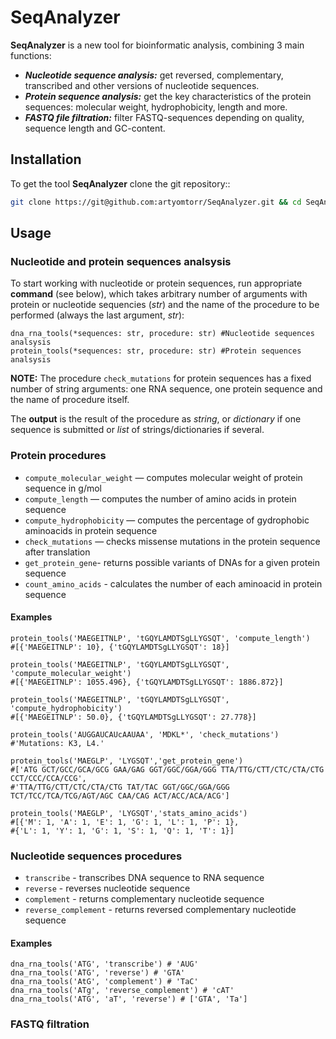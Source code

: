 # SeqAnalyzer
**SeqAnalyzer** is a new tool for bioinformatic analysis, combining 3 main functions:

- ***Nucleotide sequence analysis:*** get reversed, complementary, transcribed and other versions of nucleotide sequences.
- ***Protein sequence analysis:*** get the key characteristics of the protein sequences: molecular weight, hydrophobicity, length and more.
- ***FASTQ file filtration:***  filter FASTQ-sequences depending on quality, sequence length and GC-content.

  
## Installation

To get the tool **SeqAnalyzer** clone the git repository::
```bash
git clone https://git@github.com:artyomtorr/SeqAnalyzer.git && cd SeqAnalyzer
```
## Usage
### Nucleotide and protein sequences analsysis
To start working with nucleotide or protein sequences, run appropriate **command** (see below), which takes arbitrary number of arguments with protein or nucleotide sequencies (*str*) and the name of the procedure to be performed (always the last argument, *str*):
```{python}
dna_rna_tools(*sequences: str, procedure: str) #Nucleotide sequences analsysis
protein_tools(*sequences: str, procedure: str) #Protein sequences analsysis
```
**NOTE:**  The procedure `check_mutations` for protein sequences has a fixed number of string arguments: one RNA sequence, one protein sequence and the name of procedure itself.

The **output** is the result of the procedure as *string*, or *dictionary* if one sequence is submitted or *list* of strings/dictionaries if several.

### Protein procedures

- `compute_molecular_weight` — computes molecular weight of protein sequence in g/mol
- `compute_length` — computes the number of amino acids in protein sequence
- `compute_hydrophobicity` — computes the percentage of gydrophobic aminoacids in protein sequence
- `check_mutations` — checks missense mutations in the protein sequence after translation
- `get_protein_gene`- returns possible variants of DNAs for a given protein sequence
- `count_amino_acids` - calculates the number of each aminoacid in protein sequence
  
#### Examples
```{python}
protein_tools('MAEGEITNLP', 'tGQYLAMDTSgLLYGSQT', 'compute_length')
#[{'MAEGEITNLP': 10}, {'tGQYLAMDTSgLLYGSQT': 18}]

protein_tools('MAEGEITNLP', 'tGQYLAMDTSgLLYGSQT', 'compute_molecular_weight')
#[{'MAEGEITNLP': 1055.496}, {'tGQYLAMDTSgLLYGSQT': 1886.872}]

protein_tools('MAEGEITNLP', 'tGQYLAMDTSgLLYGSQT', 'compute_hydrophobicity')
#[{'MAEGEITNLP': 50.0}, {'tGQYLAMDTSgLLYGSQT': 27.778}]

protein_tools('AUGGAUCAUcAAUAA', 'MDKL*', 'check_mutations')
#'Mutations: K3, L4.'

protein_tools('MAEGLP', 'LYGSQT','get_protein_gene')
#['ATG GCT/GCC/GCA/GCG GAA/GAG GGT/GGC/GGA/GGG TTA/TTG/CTT/CTC/CTA/CTG CCT/CCC/CCA/CCG',
#'TTA/TTG/CTT/CTC/CTA/CTG TAT/TAC GGT/GGC/GGA/GGG TCT/TCC/TCA/TCG/AGT/AGC CAA/CAG ACT/ACC/ACA/ACG']

protein_tools('MAEGLP', 'LYGSQT','stats_amino_acids')
#[{'M': 1, 'A': 1, 'E': 1, 'G': 1, 'L': 1, 'P': 1},
#{'L': 1, 'Y': 1, 'G': 1, 'S': 1, 'Q': 1, 'T': 1}]
```
### Nucleotide sequences procedures
  - `transcribe` - transcribes DNA sequence to RNA sequence
  - `reverse` - reverses nucleotide sequence
  - `complement` - returns complementary nucleotide sequence
  - `reverse_complement` - returns reversed complementary nucleotide sequence

#### Examples
```{python}
dna_rna_tools('ATG', 'transcribe') # 'AUG'
dna_rna_tools('ATG', 'reverse') # 'GTA'
dna_rna_tools('AtG', 'complement') # 'TaC'
dna_rna_tools('ATg', 'reverse_complement') # 'cAT'
dna_rna_tools('ATG', 'aT', 'reverse') # ['GTA', 'Ta']
```
### FASTQ filtration





